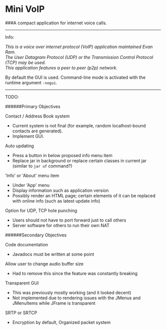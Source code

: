 Mini VoIP
===

###A compact application for internet voice calls.

---
Info:  

*This is a voice over internet protocol (VoIP) application maintained Evan Ram.*  
*The User Datagram Protocol (UDP) or the Transmission Control Protocol (TCP) may be used.*  
*This application features a peer to peer (p2p) network.*

By default the GUI is used. Command-line mode is activated with the runtime argument `-nogui`.

---

TODO:  

######Primary Objectives

Contact / Address Book system
- Current system is not final (for example, random localhost-bound contacts are generated).
- Implement GUI.

Auto updating
- Press a button in below proposed info menu item
- Replace jar in background or replace certain classes in current jar (similar to `jar uf` command?)

'Info' or 'About' menu item
- Under 'App' menu
- Display information such as application version
- Possibly render an HTML page; certain elements of it can be replaced with online info (such as latest update info)

Option for UDP, TCP hole punching
- Users should not have to port forward just to call others
- Server software for others to run their own NAT

######Secondary Objectives

Code documentation
- Javadocs must be written at some point

Allow user to change audio buffer size
- Had to remove this since the feature was constantly breaking

Transparent GUI
- This was previously mostly working (and it looked decent)
- Not implemented due to rendering issues with the JMenus and JMenuItems while JFrame is transparent

SRTP or SRTCP
- Encryption by default, Organized packet system
